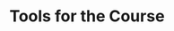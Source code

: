 ---
title: Tools for the Course
description: We will cover Jupyter (Ipython) Notebooks and the Python Language
---